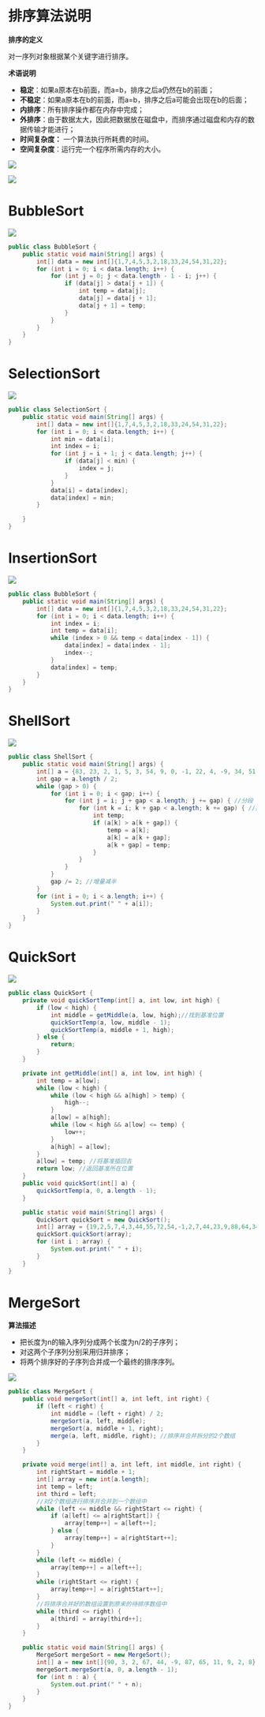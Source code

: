 # 排序算法说明

**排序的定义**

对一序列对象根据某个关键字进行排序。

**术语说明**

- **稳定**：如果a原本在b前面，而a=b，排序之后a仍然在b的前面；
- **不稳定**：如果a原本在b的前面，而a=b，排序之后a可能会出现在b的后面；
- **内排序**：所有排序操作都在内存中完成；
- **外排序**：由于数据太大，因此把数据放在磁盘中，而排序通过磁盘和内存的数据传输才能进行；
- **时间复杂度：** 一个算法执行所耗费的时间。
- **空间复杂度**：运行完一个程序所需内存的大小。

![](C:\Users\Administrator\Desktop\secret\img\849589-20171015233043168-1867817869.png)

![](C:\Users\Administrator\Desktop\secret\img\849589-20171015233220637-1055088118.png)



# BubbleSort

![](C:\Users\Administrator\Desktop\secret\img\849589-20171015223238449-2146169197.gif)

```java
public class BubbleSort {
    public static void main(String[] args) {
        int[] data = new int[]{1,7,4,5,3,2,18,33,24,54,31,22};
        for (int i = 0; i < data.length; i++) {
            for (int j = 0; j < data.length - 1 - i; j++) {
                if (data[j] > data[j + 1]) {
                    int temp = data[j];
                    data[j] = data[j + 1];
                    data[j + 1] = temp;
                }
            }
        }
    }
}
```



# SelectionSort

![](C:\Users\Administrator\Desktop\secret\img\849589-20171015224719590-1433219824.gif)

```java
public class SelectionSort {
    public static void main(String[] args) {
        int[] data = new int[]{1,7,4,5,3,2,18,33,24,54,31,22};
        for (int i = 0; i < data.length; i++) {
            int min = data[i];
            int index = i;
            for (int j = i + 1; j < data.length; j++) {
                if (data[j] < min) {
                    index = j;
                }
            }
            data[i] = data[index];
            data[index] = min;
        }

    }
}
```



# InsertionSort

![](C:\Users\Administrator\Desktop\secret\img\849589-20171015225645277-1151100000.gif)

```java
public class BubbleSort {
    public static void main(String[] args) {
        int[] data = new int[]{1,7,4,5,3,2,18,33,24,54,31,22};
        for (int i = 0; i < data.length; i++) {
            int index = i;
            int temp = data[i];
            while (index > 0 && temp < data[index - 1]) {
                data[index] = data[index - 1];
                index--;
            }
            data[index] = temp;
        }
    }
}
```



# ShellSort

![](C:\Users\Administrator\Desktop\secret\img\1192699-20180319094116040-1638766271.png)

```java
public class ShellSort {
    public static void main(String[] args) {
        int[] a = {83, 23, 2, 1, 5, 3, 54, 9, 0, -1, 22, 4, -9, 34, 51, 33, 22, 11, 6, 8};
        int gap = a.length / 2;
        while (gap > 0) {
            for (int i = 0; i < gap; i++) {
                for (int j = i; j + gap < a.length; j += gap) { //分段
                    for (int k = i; k + gap < a.length; k += gap) { //把抽取出来的数进行冒泡排序
                        int temp;
                        if (a[k] > a[k + gap]) {
                            temp = a[k];
                            a[k] = a[k + gap];
                            a[k + gap] = temp;
                        }
                    }
                }
            }
            gap /= 2; //增量减半
        }
        for (int i = 0; i < a.length; i++) {
            System.out.print(" " + a[i]);
        }
    }
}
```



# QuickSort

![](C:\Users\Administrator\Desktop\secret\img\quick_sort.gif)

```java
public class QuickSort {
    private void quickSortTemp(int[] a, int low, int high) {
        if (low < high) {
            int middle = getMiddle(a, low, high);//找到基准位置
            quickSortTemp(a, low, middle - 1);
            quickSortTemp(a, middle + 1, high);
        } else {
            return;
        }
    }

    private int getMiddle(int[] a, int low, int high) {
        int temp = a[low];
        while (low < high) {
            while (low < high && a[high] > temp) {
                high--;
            }
            a[low] = a[high];
            while (low < high && a[low] <= temp) {
                low++;
            }
            a[high] = a[low];
        }
        a[low] = temp; //将基准插回去
        return low; //返回基准所在位置
    }
    public void quickSort(int[] a) {
        quickSortTemp(a, 0, a.length - 1);
    }

    public static void main(String[] args) {
        QuickSort quickSort = new QuickSort();
        int[] array = {19,2,5,7,4,3,44,55,72,54,-1,2,7,44,23,9,88,64,34};
        quickSort.quickSort(array);
        for (int i : array) {
            System.out.print(" " + i);
        }
    }
}
```



# MergeSort

**算法描述**

- 把长度为n的输入序列分成两个长度为n/2的子序列；
- 对这两个子序列分别采用归并排序；
- 将两个排序好的子序列合并成一个最终的排序序列。

![](C:\Users\Administrator\Desktop\secret\img\merge_sort.gif)

```java
public class MergeSort {
    public void mergeSort(int[] a, int left, int right) {
        if (left < right) {
            int middle = (left + right) / 2;
            mergeSort(a, left, middle);
            mergeSort(a, middle + 1, right);
            merge(a, left, middle, right); //排序并合并拆分的2个数组
        }
    }

    private void merge(int[] a, int left, int middle, int right) {
        int rightStart = middle + 1;
        int[] array = new int[a.length];
        int temp = left;
        int third = left;
        //对2个数组进行排序并合并到一个数组中
        while (left <= middle && rightStart <= right) {
            if (a[left] <= a[rightStart]) {
                array[temp++] = a[left++];
            } else {
                array[temp++] = a[rightStart++];
            }
        }
        while (left <= middle) {
            array[temp++] = a[left++];
        }
        while (rightStart <= right) {
            array[temp++] = a[rightStart++];
        }
        //将排序合并好的数组设置到原来的待排序数组中
        while (third <= right) {
            a[third] = array[third++];
        }
    }

    public static void main(String[] args) {
        MergeSort mergeSort = new MergeSort();
        int[] a = new int[]{90, 3, 2, 67, 44, -9, 87, 65, 11, 9, 2, 8};
        mergeSort.mergeSort(a, 0, a.length - 1);
        for (int n : a) {
            System.out.print(" " + n);
        }
    }
}
```